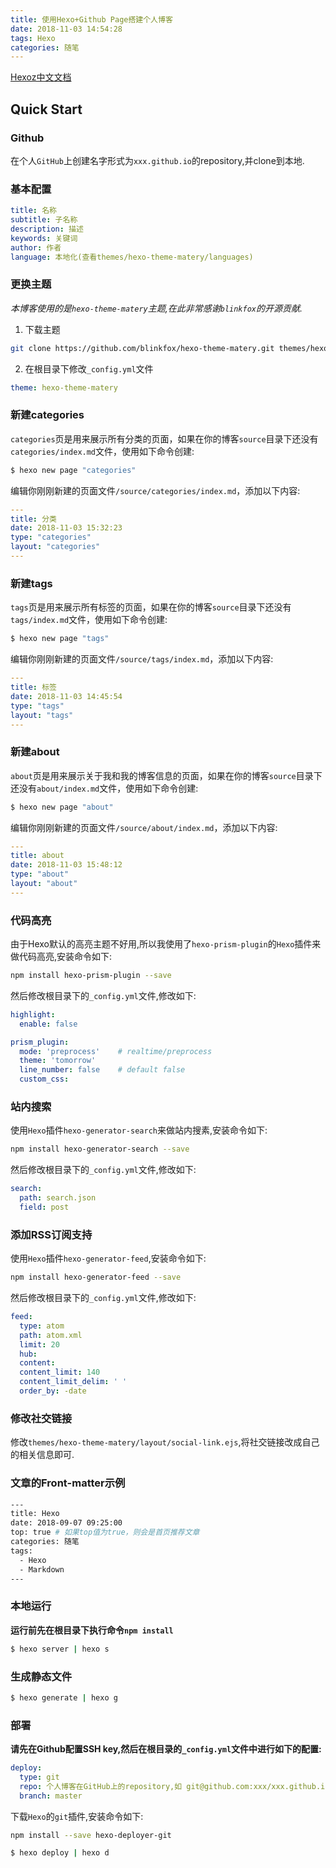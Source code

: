 ```yaml
---
title: 使用Hexo+Github Page搭建个人博客
date: 2018-11-03 14:54:28
tags: Hexo
categories: 随笔
---
```

[Hexoz中文文档](https://hexo.io/zh-cn/docs/index.html)

## Quick Start

### Github
在个人`GitHub`上创建名字形式为`xxx.github.io`的repository,并clone到本地.

### 基本配置
```yml
title: 名称
subtitle: 子名称
description: 描述
keywords: 关键词
author: 作者
language: 本地化(查看themes/hexo-theme-matery/languages)
```

### 更换主题
*本博客使用的是`hexo-theme-matery`主题,在此非常感谢`blinkfox`的开源贡献.*
1. 下载主题
```bash
git clone https://github.com/blinkfox/hexo-theme-matery.git themes/hexo-theme-matery
```
2. 在根目录下修改`_config.yml`文件
```yml
theme: hexo-theme-matery
```

### 新建categories
`categories`页是用来展示所有分类的页面，如果在你的博客`source`目录下还没有`categories/index.md`文件，使用如下命令创建:

``` bash
$ hexo new page "categories"
```
编辑你刚刚新建的页面文件`/source/categories/index.md`，添加以下内容:
```yml
---
title: 分类
date: 2018-11-03 15:32:23
type: "categories"
layout: "categories"
---
```

### 新建tags
`tags`页是用来展示所有标签的页面，如果在你的博客`source`目录下还没有`tags/index.md`文件，使用如下命令创建:

``` bash
$ hexo new page "tags"
```
编辑你刚刚新建的页面文件`/source/tags/index.md`，添加以下内容:
```yml
---
title: 标签
date: 2018-11-03 14:45:54
type: "tags"
layout: "tags"
---
```

### 新建about
`about`页是用来展示关于我和我的博客信息的页面，如果在你的博客`source`目录下还没有`about/index.md`文件，使用如下命令创建:

``` bash
$ hexo new page "about"
```
编辑你刚刚新建的页面文件`/source/about/index.md`，添加以下内容:
```yml
---
title: about
date: 2018-11-03 15:48:12
type: "about"
layout: "about"
---
```

### 代码高亮
由于Hexo默认的高亮主题不好用,所以我使用了`hexo-prism-plugin`的`Hexo`插件来做代码高亮,安装命令如下:
```bash
npm install hexo-prism-plugin --save
```
然后修改根目录下的`_config.yml`文件,修改如下:
```yml
highlight:
  enable: false

prism_plugin:
  mode: 'preprocess'    # realtime/preprocess
  theme: 'tomorrow'
  line_number: false    # default false
  custom_css:
```

### 站内搜索
使用`Hexo`插件`hexo-generator-search`来做站内搜素,安装命令如下:
```bash
npm install hexo-generator-search --save
```
然后修改根目录下的`_config.yml`文件,修改如下:
```yml
search:
  path: search.json
  field: post
```

### 添加RSS订阅支持
使用`Hexo`插件`hexo-generator-feed`,安装命令如下:
```bash
npm install hexo-generator-feed --save
```
然后修改根目录下的`_config.yml`文件,修改如下:
```yml
feed:
  type: atom
  path: atom.xml
  limit: 20
  hub:
  content:
  content_limit: 140
  content_limit_delim: ' '
  order_by: -date
```

### 修改社交链接
修改`themes/hexo-theme-matery/layout/social-link.ejs`,将社交链接改成自己的相关信息即可.

### 文章的Front-matter示例
```bash
---
title: Hexo
date: 2018-09-07 09:25:00
top: true # 如果top值为true，则会是首页推荐文章
categories: 随笔
tags:
  - Hexo 
  - Markdown
---
```

### 本地运行
**运行前先在根目录下执行命令`npm install`**
``` bash
$ hexo server | hexo s
```

### 生成静态文件

``` bash
$ hexo generate | hexo g
```

### 部署
**请先在Github配置SSH key,然后在根目录的`_config.yml`文件中进行如下的配置:**
```yml
deploy:
  type: git
  repo: 个人博客在GitHub上的repository,如 git@github.com:xxx/xxx.github.io.git 
  branch: master
```
下载`Hexo`的`git`插件,安装命令如下:
```bash
npm install --save hexo-deployer-git
```

``` bash
$ hexo deploy | hexo d
```
